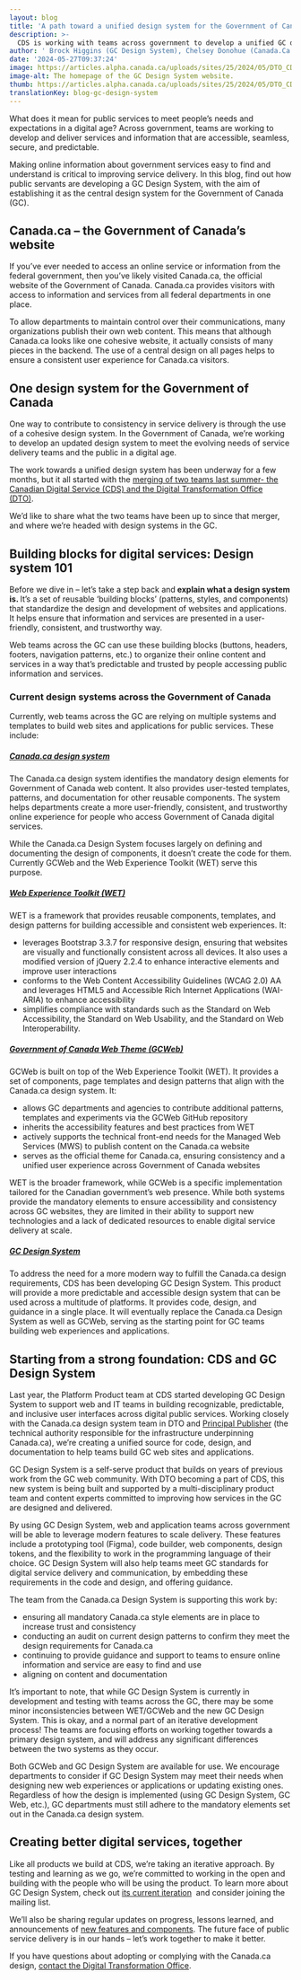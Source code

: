 ```yaml
---
layout: blog
title: 'A path toward a unified design system for the Government of Canada'
description: >-
  CDS is working with teams across government to develop a unified GC design system for digital services.
author: ' Brock Higgins (GC Design System), Chelsey Donohue (Canada.Ca Design System) '
date: '2024-05-27T09:37:24'
image: https://articles.alpha.canada.ca/uploads/sites/25/2024/05/DTO_CDS_DesignSystem_Blog_Post_EN.jpg
image-alt: The homepage of the GC Design System website.
thumb: https://articles.alpha.canada.ca/uploads/sites/25/2024/05/DTO_CDS_DesignSystem_Blog_Post_EN.jpg
translationKey: blog-gc-design-system
---
```


<p>What does it mean for public services to meet people’s needs and expectations in a digital age? Across government, teams are working to develop and deliver services and information that are accessible, seamless, secure, and predictable.&nbsp;&nbsp;</p>



<p>Making online information about government services easy to find and understand is critical to improving service delivery. In this blog, find out how public servants are developing a GC Design System, with the aim of establishing it as the central design system for the Government of Canada (GC).</p>



<h2 class="wp-block-heading" id="h-canada-ca-the-government-of-canada-s-website">Canada.ca – the Government of Canada’s website</h2>



<p>If you’ve ever needed to access an online service or information from the federal government, then you’ve likely visited Canada.ca, the official website of the Government of Canada. Canada.ca provides visitors with access to information and services from all federal departments in one place.</p>



<p>To allow departments to maintain control over their communications, many organizations publish their own web content. This means that although Canada.ca looks like one cohesive website, it actually consists of many pieces in the backend. The use of a central design on all pages helps to ensure a consistent user experience for Canada.ca visitors.</p>



<h2 class="wp-block-heading" id="h-one-design-system-for-the-government-of-canada">One design system for the Government of Canada</h2>



<p>One way to contribute to consistency in service delivery is through the use of a cohesive design system. In the Government of Canada, we’re working to develop an updated design system to meet the evolving needs of service delivery teams and the public in a digital age.&nbsp;</p>



<p>The work towards a unified design system has been underway for a few months, but it all started with the <a href="https://digital.canada.ca/2024/05/15/a-shared-focus-working-together-to-improve-online-services/" target="_blank" rel="noreferrer noopener">merging of two teams last summer- the Canadian Digital Service (CDS) and the Digital Transformation Office (DTO)</a>.&nbsp;&nbsp;</p>



<p>We’d like to share what the two teams have been up to since that merger, and where we’re headed with design systems in the GC.&nbsp;</p>



<h2 class="wp-block-heading" id="h-building-blocks-for-digital-services-design-system-101">Building blocks for digital services: Design system 101</h2>



<p>Before we dive in – let’s take a step back and<strong> explain what a design system is. </strong>It’s a set of reusable ‘building blocks’ (patterns, styles, and components) that standardize the design and development of websites and applications. It helps ensure that information and services are presented in a user-friendly, consistent, and trustworthy way.</p>



<p>Web teams across the GC can use these building blocks (buttons, headers, footers, navigation patterns, etc.) to organize their online content and services in a way that’s predictable and trusted by people accessing public information and services.&nbsp;</p>



<h3 class="wp-block-heading" id="h-current-design-systems-across-the-government-of-canada">Current design systems across the Government of Canada</h3>



<p>Currently, web teams across the GC are relying on multiple systems and templates to build web sites and applications for public services. These include:&nbsp;</p>



<h5 class="wp-block-heading" id="h-canada-ca-design-system"><a href="https://design.canada.ca/" target="_blank" rel="noreferrer noopener">Canada.ca design system</a></h5>



<p>The Canada.ca design system identifies the mandatory design elements for Government of Canada web content. It also provides user-tested templates, patterns, and documentation for other reusable components. The system helps departments create a more user-friendly, consistent, and trustworthy online experience for people who access Government of Canada digital services.&nbsp;</p>



<p>While the Canada.ca Design System focuses largely on defining and documenting the design of components, it doesn’t create the code for them. Currently GCWeb and the Web Experience Toolkit (WET) serve this purpose.&nbsp;</p>



<h5 class="wp-block-heading" id="h-web-experience-toolkit-wet"><a href="https://www.canada.ca/en/treasury-board-secretariat/services/government-communications/web-experience-toolkit.html" target="_blank" rel="noreferrer noopener">Web Experience Toolkit (WET)</a></h5>



<p>WET is a framework that provides reusable components, templates, and design patterns for building accessible and consistent web experiences. It:</p>



<ul>
<li>leverages Bootstrap 3.3.7 for responsive design, ensuring that websites are visually and functionally consistent across all devices. It also uses a modified version of jQuery 2.2.4 to enhance interactive elements and improve user interactions</li>



<li>conforms to the Web Content Accessibility Guidelines (WCAG 2.0) AA and leverages HTML5 and Accessible Rich Internet Applications (WAI-ARIA) to enhance accessibility</li>



<li>simplifies compliance with standards such as the Standard on Web Accessibility, the Standard on Web Usability, and the Standard on Web Interoperability.</li>
</ul>



<h5 class="wp-block-heading" id="h-government-of-canada-web-theme-gcweb"><a href="https://wet-boew.github.io/GCWeb/index-en.html" target="_blank" rel="noreferrer noopener">Government of Canada Web Theme (GCWeb)</a></h5>



<p>GCWeb is built on top of the Web Experience Toolkit (WET). It provides a set of components, page templates and design patterns that align with the Canada.ca design system. It:&nbsp;</p>



<ul>
<li>allows GC departments and agencies to contribute additional patterns, templates and experiments via the GCWeb GitHub repository</li>



<li>inherits the accessibility features and best practices from WET</li>



<li>actively supports the technical front-end needs for the Managed Web Services (MWS) to publish content on the Canada.ca website&nbsp;</li>



<li>serves as the official theme for Canada.ca, ensuring consistency and a unified user experience across Government of Canada websites</li>
</ul>



<p>WET is the broader framework, while GCWeb is a specific implementation tailored for the Canadian government’s web presence. While both systems provide the mandatory elements to ensure accessibility and consistency across GC websites, they are limited in their ability to support new technologies and a lack of dedicated resources to enable digital service delivery at scale.</p>



<h5 class="wp-block-heading" id="h-gc-design-system"><a href="https://design-system.alpha.canada.ca" target="_blank" rel="noreferrer noopener">GC Design System</a></h5>



<p>To address the need for a more modern way to fulfill the Canada.ca design requirements, CDS has been developing GC Design System. This product will provide a more predictable and accessible design system that can be used across a multitude of platforms. It provides code, design, and guidance in a single place. It will eventually replace the Canada.ca Design System as well as GCWeb, serving as the starting point for GC teams building web experiences and applications.&nbsp;</p>



<h2 class="wp-block-heading" id="h-starting-from-a-strong-foundation-cds-and-gc-design-system">Starting from a strong foundation: CDS and GC Design System</h2>



<p>Last year, the Platform Product team at CDS started developing GC Design System to support web and IT teams in building recognizable, predictable, and inclusive user interfaces across digital public services. Working closely with the Canada.ca design system team in DTO and <a href="https://www.canada.ca/en/employment-social-development/programs/internet-presence.html" target="_blank" rel="noreferrer noopener">Principal Publisher</a> (the technical authority responsible for the infrastructure underpinning Canada.ca), we’re creating a unified source for code, design, and documentation to help teams build GC web sites and applications.&nbsp;&nbsp;</p>



<p>GC Design System is a self-serve product that builds on years of previous work from the GC web community. With DTO becoming a part of CDS, this new system is being built and supported by a multi-disciplinary product team and content experts committed to improving how services in the GC are designed and delivered.&nbsp;&nbsp;</p>



<p>By using GC Design System, web and application teams across government will be able to leverage modern features to scale delivery. These features include a prototyping tool (Figma), code builder, web components, design tokens, and the flexibility to work in the programming language of their choice. GC Design System will also help teams meet GC standards for digital service delivery and communication, by embedding these requirements in the code and design, and offering guidance.&nbsp;&nbsp;</p>



<p>The team from the Canada.ca Design System is supporting this work by:</p>



<ul>
<li>ensuring all mandatory Canada.ca style elements are in place to increase trust and consistency</li>



<li>conducting an audit on current design patterns to confirm they meet the design requirements for Canada.ca</li>



<li>continuing to provide guidance and support to teams to ensure online information and service are easy to find and use</li>



<li>aligning on content and documentation&nbsp;</li>
</ul>



<p>It’s important to note, that while GC Design System is currently in development and testing with teams across the GC, there may be some minor inconsistencies between WET/GCWeb and the new GC Design System. This is okay, and a normal part of an iterative development process! The teams are focusing efforts on working together towards a primary design system, and will address any significant differences between the two systems as they occur.&nbsp;</p>



<p>Both GCWeb and GC Design System are available for use. We encourage departments to consider if GC Design System may meet their needs when designing new web experiences or applications or updating existing ones. Regardless of how the design is implemented (using GC Design System, GC Web, etc.), GC departments must still adhere to the mandatory elements set out in the Canada.ca design system.&nbsp;</p>



<h2 class="wp-block-heading" id="h-creating-better-digital-services-together-nbsp">Creating better digital services, together&nbsp;</h2>



<p>Like all products we build at CDS, we’re taking an iterative approach. By testing and learning as we go, we’re committed to working in the open and building with the people who will be using the product. To learn more about GC Design System, check out <a href="https://design-system.alpha.canada.ca/en/" target="_blank" rel="noreferrer noopener">its current iteration</a>&nbsp; and consider joining the mailing list.</p>



<p>We’ll also be sharing regular updates on progress, lessons learned, and announcements of <a href="https://design-system.alpha.canada.ca/en/get-involved/" target="_blank" rel="noreferrer noopener">new features and components</a>. The future face of public service delivery is in our hands – let’s work together to make it better.&nbsp;&nbsp;</p>



<p>If you have questions about adopting or complying with the Canada.ca design, <a href="https://design.canada.ca/contact-us/" target="_blank" rel="noreferrer noopener">contact the Digital Transformation Office</a>.</p>

